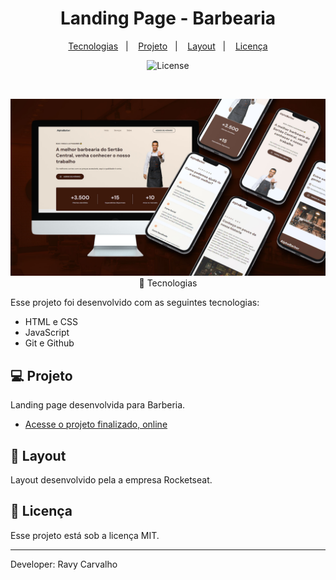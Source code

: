 <h1 align="center"> Landing Page - Barbearia</h1>


<p align="center">
  <a href="#-tecnologias">Tecnologias</a>&nbsp;&nbsp;&nbsp;|&nbsp;&nbsp;&nbsp;
  <a href="#-projeto">Projeto</a>&nbsp;&nbsp;&nbsp;|&nbsp;&nbsp;&nbsp;
  <a href="#-layout">Layout</a>&nbsp;&nbsp;&nbsp;|&nbsp;&nbsp;&nbsp;
  <a href="#memo-licença">Licença</a>
</p>

<p align="center">
  <img alt="License" src="https://img.shields.io/static/v1?label=license&message=MIT&color=49AA26&labelColor=000000">
</p>

<br>

<p align="center">
  <img alt="projeto DevLinks" src="./assets/APRESENTAÇÃO-REDME-BARBEARIA.jpg"

## 🚀 Tecnologias

Esse projeto foi desenvolvido com as seguintes tecnologias:

- HTML e CSS
- JavaScript
- Git e Github

## 💻 Projeto

Landing page desenvolvida para Barberia.

- [Acesse o projeto finalizado, online]([https://ravycarvalhodeveloper.github.io/modern-form/](https://ravycarvalhodeveloper.github.io/landing-page-barbershop/))

## 🔖 Layout

Layout desenvolvido pela a empresa Rocketseat.

## :memo: Licença

Esse projeto está sob a licença MIT.

---

Developer: Ravy Carvalho

